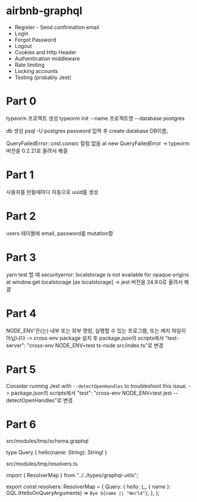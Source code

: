 # airbnb-graphql

- Register - Send confirmation email
- Login
- Forgot Password
- Logout
- Cookies and Http Header
- Authentication middleware
- Rate limiting
- Locking accounts
- Testing (probably Jest)

# Part 0

typeorm 프로젝트 생성
typeorm init --name 프로젝트명 --database postgres

db 생성
psql -U postgres
password 입력 후 create database DB이름;

QueryFailedError: cnst.consrc 칼럼 없음 at new QueryFailedError
-> typeorm 버전을 0.2.21로 올려서 해결

# Part 1

사용자를 만들때마다 자동으로 uuid를 생성

# Part 2

users 테이블에 email, password를 mutation함

# Part 3

yarn test 할 때 securityerror: localstorage is not available for opaque origins at window.get localstorage [as localstorage]
-> jest 버전을 24.9.0로 올려서 해결

# Part 4

NODE_ENV'은(는) 내부 또는 외부 명령, 실행할 수 있는 프로그램, 또는
배치 파일이 아닙니다
-> cross-env package 설치 후 package.json의 scripts에서 "test-server": "cross-env NODE_ENV=test ts-node src/index.ts"로 변경

# Part 5

Consider running Jest with `--detectOpenHandles` to troubleshoot this issue.
-> package.json의 scripts에서 "test": "cross-env NODE_ENV=test jest --detectOpenHandles"로 변경

# Part 6

src/modules/tmp/schema.graphql

type Query {
hello(name: String): String!
}

src/modules/tmp/resolvers.ts

import { ResolverMap } from "../../types/graphql-utils";

export const resolvers: ResolverMap = {
Query: {
hello: (\_, { name }: GQL.IHelloOnQueryArguments) =>
`Bye ${name || "World"}`,
},
};
